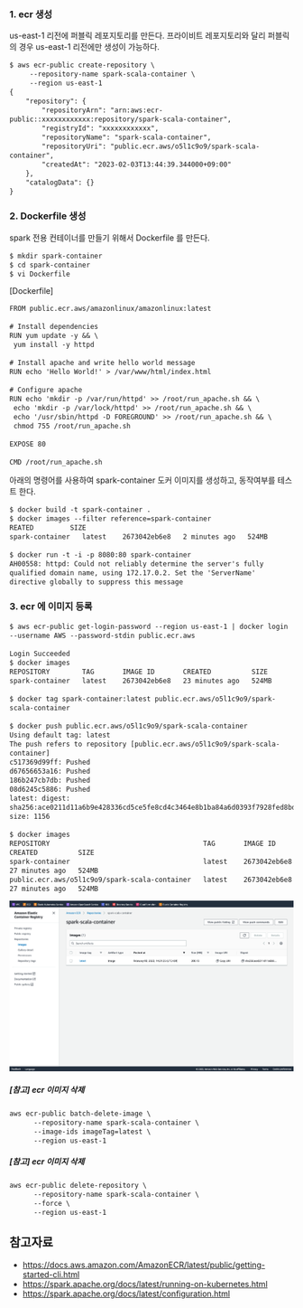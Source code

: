 
### 1. ecr 생성 ###

us-east-1 리전에 퍼블릭 레포지토리를 만든다. 프라이비트 레포지토리와 달리 퍼블릭의 경우 us-east-1 리전에만 생성이 가능하다.
```
$ aws ecr-public create-repository \
     --repository-name spark-scala-container \
     --region us-east-1     
{
    "repository": {
        "repositoryArn": "arn:aws:ecr-public::xxxxxxxxxxxx:repository/spark-scala-container",
        "registryId": "xxxxxxxxxxxx",
        "repositoryName": "spark-scala-container",
        "repositoryUri": "public.ecr.aws/o5l1c9o9/spark-scala-container",
        "createdAt": "2023-02-03T13:44:39.344000+09:00"
    },
    "catalogData": {}
}     
```

### 2. Dockerfile 생성 ###

spark 전용 컨테이너를 만들기 위해서 Dockerfile 를 만든다. 
```
$ mkdir spark-container
$ cd spark-container
$ vi Dockerfile
```
[Dockerfile]
```
FROM public.ecr.aws/amazonlinux/amazonlinux:latest

# Install dependencies
RUN yum update -y && \
 yum install -y httpd

# Install apache and write hello world message
RUN echo 'Hello World!' > /var/www/html/index.html

# Configure apache
RUN echo 'mkdir -p /var/run/httpd' >> /root/run_apache.sh && \
 echo 'mkdir -p /var/lock/httpd' >> /root/run_apache.sh && \
 echo '/usr/sbin/httpd -D FOREGROUND' >> /root/run_apache.sh && \
 chmod 755 /root/run_apache.sh

EXPOSE 80

CMD /root/run_apache.sh
```
아래의 명령어를 사용하여 spark-container 도커 이미지를 생성하고, 동작여부를 테스트 한다.
```
$ docker build -t spark-container .
$ docker images --filter reference=spark-container
REATED         SIZE
spark-container   latest    2673042eb6e8   2 minutes ago   524MB

$ docker run -t -i -p 8080:80 spark-container
AH00558: httpd: Could not reliably determine the server's fully qualified domain name, using 172.17.0.2. Set the 'ServerName' directive globally to suppress this message
```

### 3. ecr 에 이미지 등록 ###

```
$ aws ecr-public get-login-password --region us-east-1 | docker login --username AWS --password-stdin public.ecr.aws

Login Succeeded
$ docker images
REPOSITORY        TAG       IMAGE ID       CREATED          SIZE
spark-container   latest    2673042eb6e8   23 minutes ago   524MB

$ docker tag spark-container:latest public.ecr.aws/o5l1c9o9/spark-scala-container

$ docker push public.ecr.aws/o5l1c9o9/spark-scala-container
Using default tag: latest
The push refers to repository [public.ecr.aws/o5l1c9o9/spark-scala-container]
c517369d99ff: Pushed
d67656653a16: Pushed
186b247cb7db: Pushed
08d6245c5886: Pushed
latest: digest: sha256:ace0211d11a6b9e428336cd5ce5fe8cd4c3464e8b1ba84a6d0393f7928fed8bd size: 1156

$ docker images
REPOSITORY                                      TAG       IMAGE ID       CREATED          SIZE
spark-container                                 latest    2673042eb6e8   27 minutes ago   524MB
public.ecr.aws/o5l1c9o9/spark-scala-container   latest    2673042eb6e8   27 minutes ago   524MB
```

![](https://github.com/gnosia93/spark-on-eks/blob/main/images/ecr-docker-image.png)

##### [참고] ecr 이미지 삭제 #####
```
aws ecr-public batch-delete-image \
      --repository-name spark-scala-container \
      --image-ids imageTag=latest \
      --region us-east-1
```
##### [참고] ecr 이미지 삭제 #####
```
aws ecr-public delete-repository \
      --repository-name spark-scala-container \
      --force \
      --region us-east-1
```

## 참고자료 ##
* https://docs.aws.amazon.com/AmazonECR/latest/public/getting-started-cli.html
*  https://spark.apache.org/docs/latest/running-on-kubernetes.html
*  https://spark.apache.org/docs/latest/configuration.html
